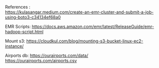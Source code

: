 References :  
https://kulasangar.medium.com/create-an-emr-cluster-and-submit-a-job-using-boto3-c34134ef68a0  	

EMR Scripts: 
https://docs.aws.amazon.com/emr/latest/ReleaseGuide/emr-hadoop-script.html

Mount s3: 
https://cloudkul.com/blog/mounting-s3-bucket-linux-ec2-instance/

Airports db:
https://ourairports.com/data/
https://ourairports.com/airports.csv

